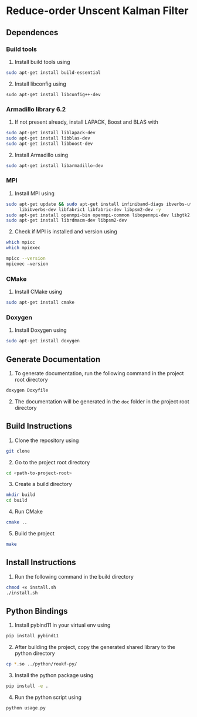 # Reduce-order Unscent Kalman Filter

## Dependences

### Build tools

1. Install build tools using
```bash
sudo apt-get install build-essential
```
2. Install libconfig using
```
sudo apt-get install libconfig++-dev
```


### Armadillo library 6.2
1.  If not present already, install LAPACK, Boost and BLAS  with
```bash
sudo apt-get install liblapack-dev
sudo apt-get install libblas-dev
sudo apt-get install libboost-dev
```
2. Install Armadillo using 
```bash
sudo apt-get install libarmadillo-dev
```

### MPI
1. Install MPI using
```bash
sudo apt-get update && sudo apt-get install infiniband-diags ibverbs-utils \
     libibverbs-dev libfabric1 libfabric-dev libpsm2-dev -y
sudo apt-get install openmpi-bin openmpi-common libopenmpi-dev libgtk2.0-dev
sudo apt-get install librdmacm-dev libpsm2-dev
```
2. Check if MPI is installed and version using
```bash
which mpicc
which mpiexec
```
```bash
mpicc --version
mpiexec –version
```

### CMake
1. Install CMake using
```bash
sudo apt-get install cmake
```

### Doxygen
1. Install Doxygen using
```bash
sudo apt-get install doxygen
```

## Generate Documentation
1. To generate documentation, run the following command in the project root directory
```bash
doxygen Doxyfile
```
2. The documentation will be generated in the `doc` folder in the project root directory

## Build Instructions
1. Clone the repository using
```bash
git clone 
```
2. Go to the project root directory
```bash
cd <path-to-project-root>
```
3. Create a build directory
```bash
mkdir build
cd build
```
4. Run CMake
```bash
cmake ..
```
5. Build the project
```bash
make
```


## Install Instructions

1. Run the following command in the build directory
```bash
chmod +x install.sh
./install.sh
```

## Python Bindings

1. Install pybind11 in your virtual env using
```bash
pip install pybind11
```

2. After building the project, copy the generated shared library to the python directory

```bash
cp *.so ../python/roukf-py/
```

3. Install the python package using
```bash
pip install -e .
```

4. Run the python script using
```bash
python usage.py
```